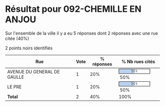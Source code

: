 # Résultat pour 092-CHEMILLE EN ANJOU

Sur l'ensemble de la ville il y a eu 5 réponses dont 2 réponses avec une rue citée (40%)

2 points noirs identifiés

| Rue | Vote | % réponses | % Nb rues cités|
|-----|------|------------|----------------|
| AVENUE DU GENERAL DE GAULLE | 1 | 20% | <img src="../../img/bar_50.gif" />&nbsp;50%|
| LE PRE | 1 | 20% | <img src="../../img/bar_50.gif" />&nbsp;50%|
| **Total** | 2 | 40% | 100%|

